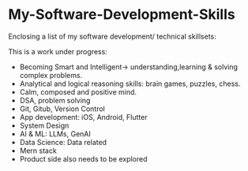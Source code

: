 # My-Software-Development-Skills
Enclosing a list of my software development/ technical skillsets:

This is a work under progress:

- Becoming Smart and Intelligent-> understanding,learning & solving complex problems. 
- Analytical and logical reasoning skills: brain games, puzzles, chess.
- Calm, composed and positive mind.
- DSA, problem solving
- Git, Gitub, Version Control
- App development: iOS, Android, Flutter
- System Design
- AI & ML: LLMs, GenAI
- Data Science: Data related
- Mern stack 
- Product side also needs to be explored

